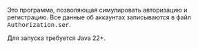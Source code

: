 Это программа, позволяющая симулировать авторизацию
и регистрацию. Все данные об аккаунтах
записываются в файл <kbd>Authorization.ser</kbd>.

Для запуска требуется Java 22+.